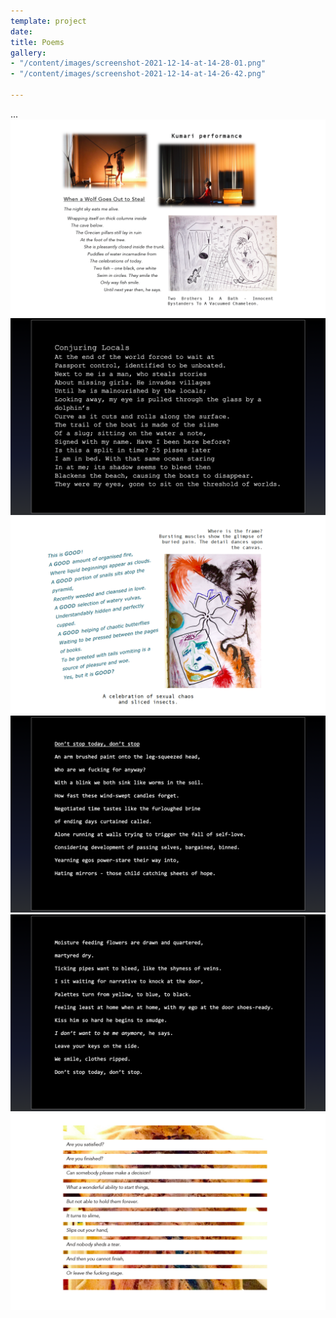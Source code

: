 ```yaml
---
template: project
date: 
title: Poems
gallery:
- "/content/images/screenshot-2021-12-14-at-14-28-01.png"
- "/content/images/screenshot-2021-12-14-at-14-26-42.png"

---
```

...  
![](/content/images/screenshot-2021-12-14-at-14-26-42.png)![](/content/images/screenshot-2021-12-14-at-14-37-09.png)![](/content/images/screenshot-2021-12-14-at-14-27-10.png)![](/content/images/screenshot-2021-12-14-at-14-37-22.png)![](/content/images/screenshot-2021-12-14-at-14-37-29.png)![](/content/images/screenshot-2021-12-14-at-14-27-25.png)